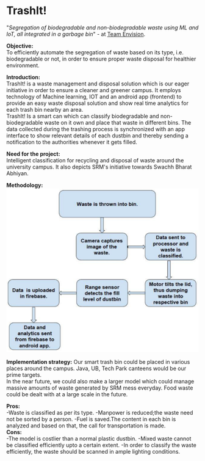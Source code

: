 # TrashIt!
 "*Segregation of biodegradable and non-biodegradable waste using ML and IoT, all integrated in a garbage bin*" - at [Team Envision](https://envision.aaruush.org). 

**Objective:**  
To efficiently automate the segregation of waste based on its type, i.e. biodegradable or not, in order to ensure proper waste disposal for healthier environment.

**Introduction:**  
TrashIt! is a waste management and disposal solution which is our eager initiative in order to ensure a cleaner and greener campus. It employs technology of Machine learning, IOT and an android app (frontend) to provide an easy waste disposal solution and show real time analytics for each trash bin nearby an area.  
TrashIt! Is a smart can which can classify biodegradable and non-biodegradable waste on it own and place that waste in different bins. The data collected during the trashing process is synchronized with an app interface to show relevant details of each dustbin and thereby sending a notification to the authorities whenever it gets filled.

**Need for the project:**  
Intelligent classification for recycling and disposal of waste around the university campus. It also depicts SRM's initiative towards Swachh Bharat Abhiyan.

**Methodology:**  
![methodology](misc/method.png)

**Implementation strategy:**
Our smart trash bin could be placed in various places around the campus. Java, UB, Tech Park canteens would be our prime targets.  
In the near future, we could also make a larger model which could manage massive amounts of waste generated by SRM mess everyday. Food waste could be dealt with at a large scale in the future. 

**Pros:**  
-Waste is classified as per its type.
-Manpower is reduced;the waste need not be sorted by a person.
-Fuel is saved.The content in each bin is analyzed and based on that, the call for transportation is made.  
**Cons:**  
-The model is costlier than a normal plastic dustbin.
-Mixed waste cannot be classified efficiently upto a certain extent.
-In order to classify the waste efficiently, the waste should be scanned in ample lighting conditions.
